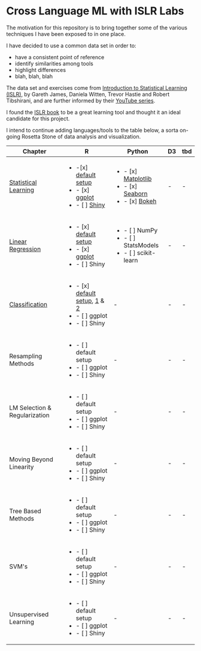 # Cross Language ML with ISLR Labs


The motivation for this repository is to bring together some of the various techniques I have been exposed to in one place. 

I have decided to use a common data set in order to:

- have a consistent point of reference
- identify similarities among tools
- highlight differences
- blah, blah, blah

The data set and exercises come from <a href="http://www-bcf.usc.edu/~gareth/ISL/" target="_blank">Introduction to Statistical Learning (ISLR)</a>, by Gareth James, Daniela Witten, Trevor Hastie and Robert Tibshirani, and are further informed by their <a href="https://www.youtube.com/user/dataschool/playlists?shelf_id=4&view=50&sort=dd" target="_blank">YouTube series</a>. 

I found the <a href="http://www-bcf.usc.edu/~gareth/ISL/ISLR%20Sixth%20Printing.pdf" target="_blank">ISLR book</a> to be a great learning tool and thought it an ideal candidate for this project. 

I intend to continue adding languages/tools to the table below, a sorta on-going Rosetta Stone of data analysis and visualization.

| Chapter  | R  | Python  | D3 | tbd |
| ------------- | ------------- | ------------- | ------------- | ------------- |
| [Statistical Learning](ch02_Statistical_Learning) | <ul><li>-[x] [default setup](ch02_Statistical_Learning/Intro.R)</li><li>- [x] [ggplot](ch02_Statistical_Learning/ch02_ggplot.md)</li><li>- [ ] [Shiny](ch02_Statistical_Learning/shiny)</li></ul>| <ul><li>- [x] [Matplotlib][py02]</li><li>- [x] [Seaborn][py02]</li><li>- [x] [Bokeh][py02]</li></ul> | - | - |
| [Linear Regression](ch03_Linear_Regression) | <ul><li>- [x] [default setup](ch03_Linear_Regression/regression.R)</li><li>- [x] [ggplot](ch03_Linear_Regression/ch03_ggplot.md)</li><li>- [ ] Shiny</li></ul> | <ul><li>- [ ] NumPy</li><li>- [ ] StatsModels</li><li>- [ ] scikit-learn</li></ul> | - | - |
| [Classification](ch04_Classification) | <ul><li>- [x] [default setup](ch04_Classification), [1](ch04_Classification/classification1.R) & [2](ch04_Classification/classification2.R)</li><li>- [ ] ggplot</li><li>- [ ] Shiny</li></ul> | - | - | - |
| Resampling Methods  | <ul><li>- [ ] default setup</li><li>- [ ] ggplot</li><li>- [ ] Shiny</li></ul>  | - | - | - |
| LM Selection & Regularization  | <ul><li>- [ ] default setup</li><li>- [ ] ggplot</li><li>- [ ] Shiny</li></ul>  | - | - | - |
| Moving Beyond Linearity  | <ul><li>- [ ] default setup</li><li>- [ ] ggplot</li><li>- [ ] Shiny</li></ul>  | - | - | - |
| Tree Based Methods | <ul><li>- [ ] default setup</li><li>- [ ] ggplot</li><li>- [ ] Shiny</li></ul>  | - | - | - |
| SVM's  | <ul><li>- [ ] default setup</li><li>- [ ] ggplot</li><li>- [ ] Shiny</li></ul>  | - | - | - |
| Unsupervised Learning | <ul><li>- [ ] default setup</li><li>- [ ] ggplot</li><li>- [ ] Shiny</li></ul>  | - | - | - |


[py02]: ch02_Statistical_Learning/Intro.ipynb
